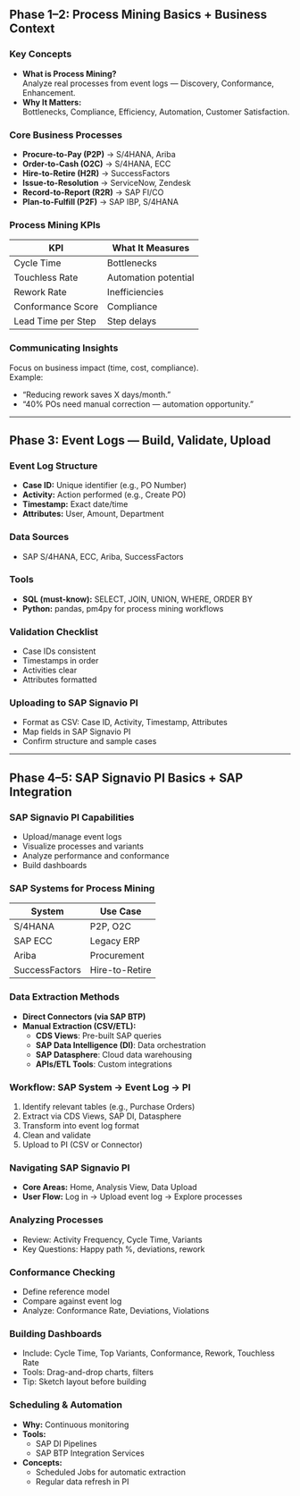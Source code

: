 ## Phase 1–2: Process Mining Basics + Business Context

### Key Concepts
- **What is Process Mining?**  
  Analyze real processes from event logs — Discovery, Conformance, Enhancement.
- **Why It Matters:**  
  Bottlenecks, Compliance, Efficiency, Automation, Customer Satisfaction.

### Core Business Processes
- **Procure-to-Pay (P2P)** → S/4HANA, Ariba  
- **Order-to-Cash (O2C)** → S/4HANA, ECC  
- **Hire-to-Retire (H2R)** → SuccessFactors  
- **Issue-to-Resolution** → ServiceNow, Zendesk  
- **Record-to-Report (R2R)** → SAP FI/CO  
- **Plan-to-Fulfill (P2F)** → SAP IBP, S/4HANA  

### Process Mining KPIs  
| KPI               | What It Measures            |
|-------------------|----------------------------|
| Cycle Time        | Bottlenecks                 |
| Touchless Rate    | Automation potential       |
| Rework Rate       | Inefficiencies             |
| Conformance Score | Compliance                 |
| Lead Time per Step| Step delays                |

### Communicating Insights  
Focus on business impact (time, cost, compliance).  
Example:  
- “Reducing rework saves X days/month.”  
- “40% POs need manual correction — automation opportunity.”

---

## Phase 3: Event Logs — Build, Validate, Upload

### Event Log Structure
- **Case ID:** Unique identifier (e.g., PO Number)  
- **Activity:** Action performed (e.g., Create PO)  
- **Timestamp:** Exact date/time  
- **Attributes:** User, Amount, Department  

### Data Sources
- SAP S/4HANA, ECC, Ariba, SuccessFactors

### Tools  
- **SQL (must-know):** SELECT, JOIN, UNION, WHERE, ORDER BY  
- **Python:** pandas, pm4py for process mining workflows

### Validation Checklist
- Case IDs consistent  
- Timestamps in order  
- Activities clear  
- Attributes formatted  

### Uploading to SAP Signavio PI
- Format as CSV: Case ID, Activity, Timestamp, Attributes  
- Map fields in SAP Signavio PI  
- Confirm structure and sample cases  

---

## Phase 4–5: SAP Signavio PI Basics + SAP Integration

### SAP Signavio PI Capabilities
- Upload/manage event logs  
- Visualize processes and variants  
- Analyze performance and conformance  
- Build dashboards  

### SAP Systems for Process Mining
| System         | Use Case                     |
|----------------|------------------------------|
| S/4HANA        | P2P, O2C                     |
| SAP ECC        | Legacy ERP                   |
| Ariba          | Procurement                  |
| SuccessFactors | Hire-to-Retire               |

### Data Extraction Methods
- **Direct Connectors (via SAP BTP)**  
- **Manual Extraction (CSV/ETL):**  
  - **CDS Views**: Pre-built SAP queries  
  - **SAP Data Intelligence (DI)**: Data orchestration  
  - **SAP Datasphere**: Cloud data warehousing  
  - **APIs/ETL Tools**: Custom integrations

### Workflow: SAP System → Event Log → PI  
1. Identify relevant tables (e.g., Purchase Orders)  
2. Extract via CDS Views, SAP DI, Datasphere  
3. Transform into event log format  
4. Clean and validate  
5. Upload to PI (CSV or Connector)

### Navigating SAP Signavio PI  
- **Core Areas:** Home, Analysis View, Data Upload  
- **User Flow:** Log in → Upload event log → Explore processes

### Analyzing Processes
- Review: Activity Frequency, Cycle Time, Variants  
- Key Questions: Happy path %, deviations, rework  

### Conformance Checking
- Define reference model  
- Compare against event log  
- Analyze: Conformance Rate, Deviations, Violations  

### Building Dashboards
- Include: Cycle Time, Top Variants, Conformance, Rework, Touchless Rate  
- Tools: Drag-and-drop charts, filters  
- Tip: Sketch layout before building  

### Scheduling & Automation
- **Why:** Continuous monitoring  
- **Tools:**  
  - SAP DI Pipelines  
  - SAP BTP Integration Services  
- **Concepts:**  
  - Scheduled Jobs for automatic extraction  
  - Regular data refresh in PI  
